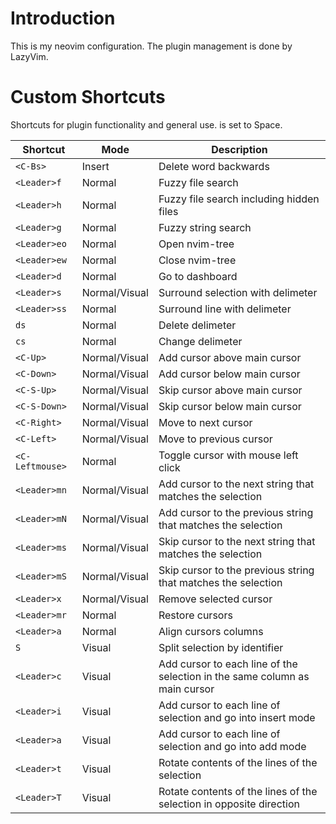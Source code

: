 # Introduction

This is my neovim configuration. The plugin management is done by LazyVim.

# Custom Shortcuts

Shortcuts for plugin functionality and general use. <Leader> is set to Space.

| Shortcut          | Mode          | Description                                                                |
|-------------------|---------------|----------------------------------------------------------------------------|
| `<C-Bs>`          | Insert        | Delete word backwards                                                      |
| `<Leader>f`       | Normal        | Fuzzy file search                                                          |
| `<Leader>h`       | Normal        | Fuzzy file search including hidden files                                   |
| `<Leader>g`       | Normal        | Fuzzy string search                                                        |
| `<Leader>eo`      | Normal        | Open nvim-tree                                                             |
| `<Leader>ew`      | Normal        | Close nvim-tree                                                            |
| `<Leader>d`       | Normal        | Go to dashboard                                                            |
| `<Leader>s`       | Normal/Visual | Surround selection with delimeter                                          |
| `<Leader>ss`      | Normal        | Surround line with delimeter                                               |
| `ds`              | Normal        | Delete delimeter                                                           |
| `cs`              | Normal        | Change delimeter                                                           |
| `<C-Up>`          | Normal/Visual | Add cursor above main cursor                                               |
| `<C-Down>`        | Normal/Visual | Add cursor below main cursor                                               |
| `<C-S-Up>`        | Normal/Visual | Skip cursor above main cursor                                              |
| `<C-S-Down>`      | Normal/Visual | Skip cursor below main cursor                                              |
| `<C-Right>`       | Normal/Visual | Move to next cursor                                                        |
| `<C-Left>`        | Normal/Visual | Move to previous cursor                                                    |
| `<C-Leftmouse>`   | Normal        | Toggle cursor with mouse left click                                        |
| `<Leader>mn`      | Normal/Visual | Add cursor to the next string that matches the selection                   |
| `<Leader>mN`      | Normal/Visual | Add cursor to the previous string that matches the selection               |
| `<Leader>ms`      | Normal/Visual | Skip cursor to the next string that matches the selection                  |
| `<Leader>mS`      | Normal/Visual | Skip cursor to the previous string that matches the selection              |
| `<Leader>x`       | Normal/Visual | Remove selected cursor                                                     |
| `<Leader>mr`      | Normal        | Restore cursors                                                            |
| `<Leader>a`       | Normal        | Align cursors columns                                                      |
| `S`               | Visual        | Split selection by identifier                                              |
| `<Leader>c`       | Visual        | Add cursor to each line of the selection in the same column as main cursor |
| `<Leader>i`       | Visual        | Add cursor to each line of selection and go into insert mode               |
| `<Leader>a`       | Visual        | Add cursor to each line of selection and go into add mode                  |
| `<Leader>t`       | Visual        | Rotate contents of the lines of the selection                              |
| `<Leader>T`       | Visual        | Rotate contents of the lines of the selection in opposite direction        |
